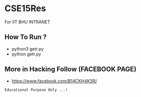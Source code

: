 # CSE15Res
For IIT BHU INTRANET

## How To Run ?
* python3 getr.py
* python getr.py

## More in Hacking Follow (FACEBOOK PAGE)
* https://www.facebook.com/B14CKH4K3R/

```
Educational Purpose Only ...!
```
